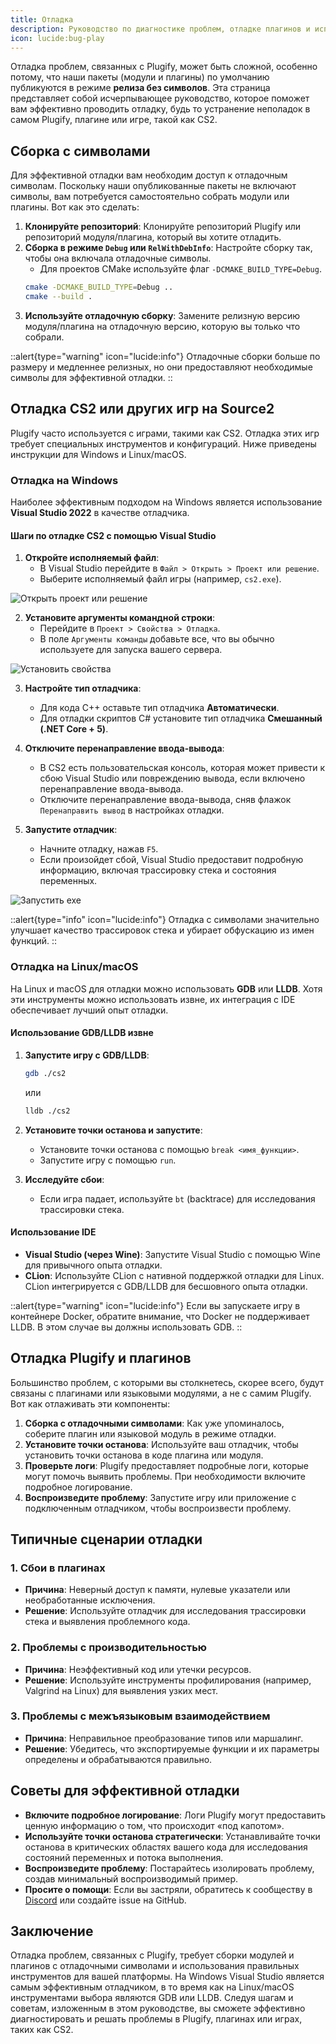 ```yaml
---
title: Отладка
description: Руководство по диагностике проблем, отладке плагинов и исправлению распространенных ошибок при запуске Plugify в среде Metamod.
icon: lucide:bug-play
---
```


Отладка проблем, связанных с Plugify, может быть сложной, особенно потому, что наши пакеты (модули и плагины) по умолчанию публикуются в режиме **релиза без символов**. Эта страница представляет собой исчерпывающее руководство, которое поможет вам эффективно проводить отладку, будь то устранение неполадок в самом Plugify, плагине или игре, такой как CS2.

## **Сборка с символами**

Для эффективной отладки вам необходим доступ к отладочным символам. Поскольку наши опубликованные пакеты не включают символы, вам потребуется самостоятельно собрать модули или плагины. Вот как это сделать:

1. **Клонируйте репозиторий**: Клонируйте репозиторий Plugify или репозиторий модуля/плагина, который вы хотите отладить.
2. **Сборка в режиме `Debug` или `RelWithDebInfo`**: Настройте сборку так, чтобы она включала отладочные символы.
    - Для проектов CMake используйте флаг `-DCMAKE_BUILD_TYPE=Debug`.
   ```bash
   cmake -DCMAKE_BUILD_TYPE=Debug ..
   cmake --build .
   ```
3. **Используйте отладочную сборку**: Замените релизную версию модуля/плагина на отладочную версию, которую вы только что собрали.

::alert{type="warning" icon="lucide:info"}
Отладочные сборки больше по размеру и медленнее релизных, но они предоставляют необходимые символы для эффективной отладки.
::

## **Отладка CS2 или других игр на Source2**

Plugify часто используется с играми, такими как CS2. Отладка этих игр требует специальных инструментов и конфигураций. Ниже приведены инструкции для Windows и Linux/macOS.

### **Отладка на Windows**

Наиболее эффективным подходом на Windows является использование **Visual Studio 2022** в качестве отладчика.

#### **Шаги по отладке CS2 с помощью Visual Studio**
1. **Откройте исполняемый файл**:
    - В Visual Studio перейдите в `Файл > Открыть > Проект или решение`.
    - Выберите исполняемый файл игры (например, `cs2.exe`).

![Открыть проект или решение](/debugging/open_project_or_solution.png)

2. **Установите аргументы командной строки**:
    - Перейдите в `Проект > Свойства > Отладка`.
    - В поле `Аргументы команды` добавьте все, что вы обычно используете для запуска вашего сервера.

![Установить свойства](/debugging/set_properties.png)

3. **Настройте тип отладчика**:
    - Для кода C++ оставьте тип отладчика **Автоматически**.
    - Для отладки скриптов C# установите тип отладчика **Смешанный (.NET Core + 5)**.

4. **Отключите перенаправление ввода-вывода**:
    - В CS2 есть пользовательская консоль, которая может привести к сбою Visual Studio или повреждению вывода, если включено перенаправление ввода-вывода.
    - Отключите перенаправление ввода-вывода, сняв флажок `Перенаправить вывод` в настройках отладки.

5. **Запустите отладчик**:
    - Начните отладку, нажав `F5`.
    - Если произойдет сбой, Visual Studio предоставит подробную информацию, включая трассировку стека и состояния переменных.

![Запустить exe](/debugging/run_exe.png)

::alert{type="info" icon="lucide:info"}
Отладка с символами значительно улучшает качество трассировок стека и убирает обфускацию из имен функций.
::

### **Отладка на Linux/macOS**

На Linux и macOS для отладки можно использовать **GDB** или **LLDB**. Хотя эти инструменты можно использовать извне, их интеграция с IDE обеспечивает лучший опыт отладки.

#### **Использование GDB/LLDB извне**
1. **Запустите игру с GDB/LLDB**:
   ```bash
   gdb ./cs2
   ```
   или
   ```bash
   lldb ./cs2
   ```

2. **Установите точки останова и запустите**:
    - Установите точки останова с помощью `break <имя_функции>`.
    - Запустите игру с помощью `run`.

3. **Исследуйте сбои**:
    - Если игра падает, используйте `bt` (backtrace) для исследования трассировки стека.

#### **Использование IDE**
- **Visual Studio (через Wine)**: Запустите Visual Studio с помощью Wine для привычного опыта отладки.
- **CLion**: Используйте CLion с нативной поддержкой отладки для Linux. CLion интегрируется с GDB/LLDB для бесшовного опыта отладки.

::alert{type="warning" icon="lucide:info"}
Если вы запускаете игру в контейнере Docker, обратите внимание, что Docker не поддерживает LLDB. В этом случае вы должны использовать GDB.
::

## **Отладка Plugify и плагинов**

Большинство проблем, с которыми вы столкнетесь, скорее всего, будут связаны с плагинами или языковыми модулями, а не с самим Plugify. Вот как отлаживать эти компоненты:

1. **Сборка с отладочными символами**: Как уже упоминалось, соберите плагин или языковой модуль в режиме отладки.
2. **Установите точки останова**: Используйте ваш отладчик, чтобы установить точки останова в коде плагина или модуля.
3. **Проверьте логи**: Plugify предоставляет подробные логи, которые могут помочь выявить проблемы. При необходимости включите подробное логирование.
4. **Воспроизведите проблему**: Запустите игру или приложение с подключенным отладчиком, чтобы воспроизвести проблему.

## **Типичные сценарии отладки**

### **1. Сбои в плагинах**
- **Причина**: Неверный доступ к памяти, нулевые указатели или необработанные исключения.
- **Решение**: Используйте отладчик для исследования трассировки стека и выявления проблемного кода.

### **2. Проблемы с производительностью**
- **Причина**: Неэффективный код или утечки ресурсов.
- **Решение**: Используйте инструменты профилирования (например, Valgrind на Linux) для выявления узких мест.

### **3. Проблемы с межъязыковым взаимодействием**
- **Причина**: Неправильное преобразование типов или маршалинг.
- **Решение**: Убедитесь, что экспортируемые функции и их параметры определены и обрабатываются правильно.

## **Советы для эффективной отладки**
- **Включите подробное логирование**: Логи Plugify могут предоставить ценную информацию о том, что происходит «под капотом».
- **Используйте точки останова стратегически**: Устанавливайте точки останова в критических областях вашего кода для исследования состояний переменных и потока выполнения.
- **Воспроизведите проблему**: Постарайтесь изолировать проблему, создав минимальный воспроизводимый пример.
- **Просите о помощи**: Если вы застряли, обратитесь к сообществу в [Discord](https://discord.gg/rX9TMmpang) или создайте issue на GitHub.

## **Заключение**

Отладка проблем, связанных с Plugify, требует сборки модулей и плагинов с отладочными символами и использования правильных инструментов для вашей платформы. На Windows Visual Studio является самым эффективным отладчиком, в то время как на Linux/macOS инструментами выбора являются GDB или LLDB. Следуя шагам и советам, изложенным в этом руководстве, вы сможете эффективно диагностировать и решать проблемы в Plugify, плагинах или играх, таких как CS2.